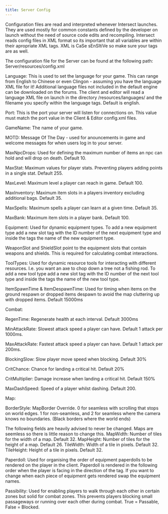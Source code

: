 ```yaml
---
title: Server Config
---
```

Configuration files are read and interpreted whenever Intersect launches. They are used mostly for common constants defined by the developer on launch without the need of source code edits and recompiling. Intersect reads config files in XML format so its important that all variables are within their apropriate XML tags. XML is CaSe sEnSItiVe so make sure your tags are as well.

The configuration file for the Server can be found at the following path: Server/resources/config.xml

Language: This is used to set the language for your game. This can range from English to Chinese or even Clingon - assuming you have the language XML file for it! Additional language files not included in the default engine can be downloaded on the forums. The client and editor will read a language XML file on launch in the directory /resources/languages/ and the filename you specify within the language tags. Default is english.

Port: This is the port your server will listen for connections on.  This value must match the port value in the Client & Editor config.xml files.

GameName: The name of your game.

MOTD: Message Of The Day - used for anouncements in game and welcome messages for when users log in to your server.

MaxNpcDrops: Used for defining the maximum number of items an npc can hold and will drop on death. Default 10.

MaxStat: Maximum values for player stats. Preventing players adding points in a single stat. Default 255.

MaxLevel: Maximum level a player can reach in game. Default 100.

MaxInventory: Maximum item slots in a players inventory excluding additional bags. Default 35.

MaxSpells: Maximum spells a player can learn at a given time. Default 35.

MaxBank: Maximum item slots in a player bank. Default 100.

Equipment: Used for dynamic equipment types. To add a new equipment type add a new slot tag with the ID number of the next equipment type and inside the tags the name of the new equipment type.

WeaponSlot and ShieldSlot point to the equipment slots that contain weapons and shields. This is required for calculating combat interactions.

ToolTypes: Used for dynamic resource tools for interacting with different resources. I.e. you want an axe to chop down a tree not a fishing rod. To add a new tool type add a new slot tag with the ID number of the next tool type and inside the tags the name of the new tool type.

ItemSpawnTime & ItemDespawnTime: Used for timing when items on the ground respawn or dropped items despawn to avoid the map cluttering up with dropped items. Default 15000ms

Combat:

RegenTime: Regenerate health at each interval. Default 3000ms

MinAttackRate: Slowest attack speed a player can have. Default 1 attack per 1000ms.

MaxAttackRate: Fastest attack speed a player can have. Default 1 attack per 200ms.

BlockingSlow: Slow player move speed when blocking. Default 30%

CritChance: Chance for landing a critical hit. Default 20%

CritMultiplier: Damage increase when landing a critical hit. Default 150%

MaxDashSpeed: Speed of a player whilst dashing. Default 200.

Map:

BorderStyle: MapBorder Override. 0 for seamless with scrolling that stops on world edges. 1 for non-seamless, and 2 for seamless where the camera knows no boundaries. (Black borders where the world ends)

The following fields are heavily advised to never be changed. Maps are seemless so there is little reason to change this.
MapWidth: Number of tiles for the width of a map. Default 32.
MapHeight: Number of tiles for the height of a map. Default 26.
TileWidth: Width of a tile in pixels. Default 32.
TileHeight: Height of a tile in pixels. Default 32.

Paperdoll: Used for organising the order of equipment paperdolls to be rendered on the player in the client. Paperdoll is rendered in the following order when the player is facing in the direction of the tag. If you want to change when each piece of equipment gets rendered swap the equipment names.

Passibility: Used for enabling players to walk through each other in certain zones but solid for combat zones. This prevents players blocking small passageways or running over each other during combat. True = Passable, False = Blocked.